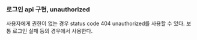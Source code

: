 ### 로그인 api 구현, unauthorized
사용자에게 권한이 없는 경우 status code 404 unauthorized를 사용할 수 있다. 보통 로그인 실패 등의 경우에서 사용한다.  
